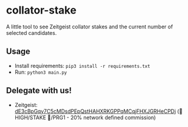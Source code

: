 # collator-stake

A little tool to see Zeitgeist collator stakes and the current number of selected candidates.

## Usage

- Install requirements: `pip3 install -r requirements.txt`
- Run: `python3 main.py`

## Delegate with us!

* Zeitgeist: [dE3cBpGqy7C5cMDsdPEpQstHAHXRKGPPqMCqjFHXJGRHeCPDj](https://zeitgeist.subscan.io/account/dE3cBpGqy7C5cMDsdPEpQstHAHXRKGPPqMCqjFHXJGRHeCPDj) (🍁 HIGH/STAKE 🥩/PRG1 - 20% network defined commission)
